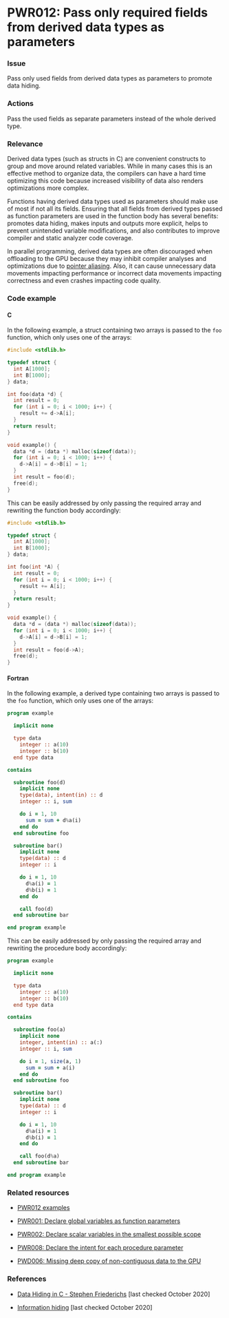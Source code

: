 # PWR012: Pass only required fields from derived data types as parameters

### Issue

Pass only used fields from derived data types as parameters to promote data
hiding.

### Actions

Pass the used fields as separate parameters instead of the whole derived type.

### Relevance

Derived data types (such as structs in C) are convenient constructs to group and
move around related variables. While in many cases this is an effective method
to organize data, the compilers can have a hard time optimizing this code
because increased visibility of data also renders optimizations more complex.

Functions having derived data types used as parameters should make use of most
if not all its fields. Ensuring that all fields from derived types passed as
function parameters are used in the function body has several benefits: promotes
data hiding, makes inputs and outputs more explicit, helps to prevent unintended
variable modifications, and also contributes to improve compiler and static
analyzer code coverage.

In parallel programming, derived data types are often discouraged when
offloading to the GPU  because they may inhibit compiler analyses and
optimizations due to [pointer aliasing](../../Glossary/Pointer-aliasing.md). Also, it
can cause unnecessary data movements impacting performance or incorrect data
movements impacting correctness and even crashes impacting code quality.

### Code example

#### C

In the following example, a struct containing two arrays is passed to the `foo`
function, which only uses one of the arrays:

```c
#include <stdlib.h>

typedef struct {
  int A[1000];
  int B[1000];
} data;

int foo(data *d) {
  int result = 0;
  for (int i = 0; i < 1000; i++) {
    result += d->A[i];
  }
  return result;
}

void example() {
  data *d = (data *) malloc(sizeof(data));
  for (int i = 0; i < 1000; i++) {
    d->A[i] = d->B[i] = 1;
  }
  int result = foo(d);
  free(d);
}
```

This can be easily addressed by only passing the required array and rewriting
the function body accordingly:

```c
#include <stdlib.h>

typedef struct {
  int A[1000];
  int B[1000];
} data;

int foo(int *A) {
  int result = 0;
  for (int i = 0; i < 1000; i++) {
    result += A[i];
  }
  return result;
}

void example() {
  data *d = (data *) malloc(sizeof(data));
  for (int i = 0; i < 1000; i++) {
    d->A[i] = d->B[i] = 1;
  }
  int result = foo(d->A);
  free(d);
}
```

#### Fortran

In the following example, a derived type containing two arrays is passed to the
`foo` function, which only uses one of the arrays:

```f90
program example

  implicit none

  type data
    integer :: a(10)
    integer :: b(10)
  end type data

contains

  subroutine foo(d)
    implicit none
    type(data), intent(in) :: d
    integer :: i, sum

    do i = 1, 10
      sum = sum + d%a(i)
    end do
  end subroutine foo

  subroutine bar()
    implicit none
    type(data) :: d
    integer :: i

    do i = 1, 10
      d%a(i) = 1
      d%b(i) = 1
    end do

    call foo(d)
  end subroutine bar

end program example
```

This can be easily addressed by only passing the required array and rewriting
the procedure body accordingly:

```f90
program example

  implicit none

  type data
    integer :: a(10)
    integer :: b(10)
  end type data

contains

  subroutine foo(a)
    implicit none
    integer, intent(in) :: a(:)
    integer :: i, sum

    do i = 1, size(a, 1)
      sum = sum + a(i)
    end do
  end subroutine foo

  subroutine bar()
    implicit none
    type(data) :: d
    integer :: i

    do i = 1, 10
      d%a(i) = 1
      d%b(i) = 1
    end do

    call foo(d%a)
  end subroutine bar

end program example
```

### Related resources

* [PWR012 examples](https://github.com/codee-com/open-catalog/tree/main/Checks/PWR012/)

* [PWR001: Declare global variables as function parameters](../PWR001/README.md)

* [PWR002: Declare scalar variables in the smallest possible scope](../PWR002/README.md)

* [PWR008: Declare the intent for each procedure parameter](../PWR008/README.md)

* [PWD006: Missing deep copy of non-contiguous data to the GPU](../PWD006/README.md)

### References

* [Data Hiding in C - Stephen Friederichs](https://www.embeddedrelated.com/showarticle/166.php)
[last checked October 2020]

* [Information hiding](https://en.wikipedia.org/wiki/Information_hiding)
[last checked October 2020]
